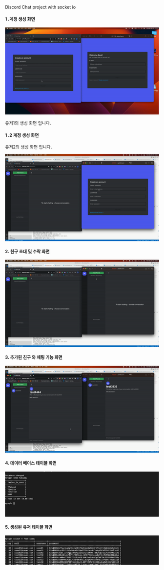 Discord Chat project with socket io

#### 1 .계정 생성 화면

![1674228965359](image/README/1674228965359.png)

유저1의 생성 화면 입니다.

#### 1 .2 계정 생성 화면

유저2의 생성 화면 입니다.

![1674229783630](image/README/1674229783630.png)

#### 2. 친구 초대 및 수락 화면

![1674229793772](image/README/1674229793772.png)

#### 3. 추가된 친구 와 채팅 기능 화면

![1674229797036](image/README/1674229797036.png)

#### 4. 데이터 베이스 테이블 화면

![1674230231082](image/README/1674230231082.png)

#### 5. 생성된 유저 테이블 화면

![1674230237058](image/README/1674230237058.png)
